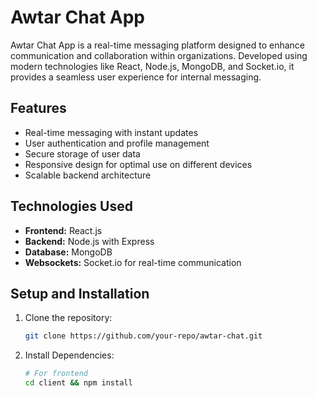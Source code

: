 # Awtar Chat App

Awtar Chat App is a real-time messaging platform designed to enhance communication and collaboration within organizations. Developed using modern technologies like React, Node.js, MongoDB, and Socket.io, it provides a seamless user experience for internal messaging.

## Features

- Real-time messaging with instant updates
- User authentication and profile management
- Secure storage of user data
- Responsive design for optimal use on different devices
- Scalable backend architecture

## Technologies Used

- **Frontend:** React.js
- **Backend:** Node.js with Express
- **Database:** MongoDB
- **Websockets:** Socket.io for real-time communication

## Setup and Installation

1. Clone the repository:
   ```bash
   git clone https://github.com/your-repo/awtar-chat.git

1. Install Dependencies:
   ```bash
   # For frontend
   cd client && npm install